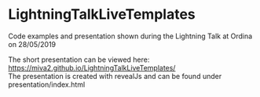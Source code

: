 # LightningTalkLiveTemplates
Code examples and presentation shown during the Lightning Talk at Ordina on 28/05/2019

The short presentation can be viewed here: https://miva2.github.io/LightningTalkLiveTemplates/  
The presentation is created with revealJs and can be found under presentation/index.html
